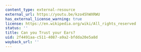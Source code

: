 ```yaml
---
content_type: external-resource
external_url: https://youtu.be/kzo45hWXRWU
has_external_license_warning: true
license: https://en.wikipedia.org/wiki/All_rights_reserved
status: ''
title: Can you Trust your Ears?
uid: 2f4491aa-c511-4087-a9a2-bfdda20e5a8d
wayback_url: ''
---
```

